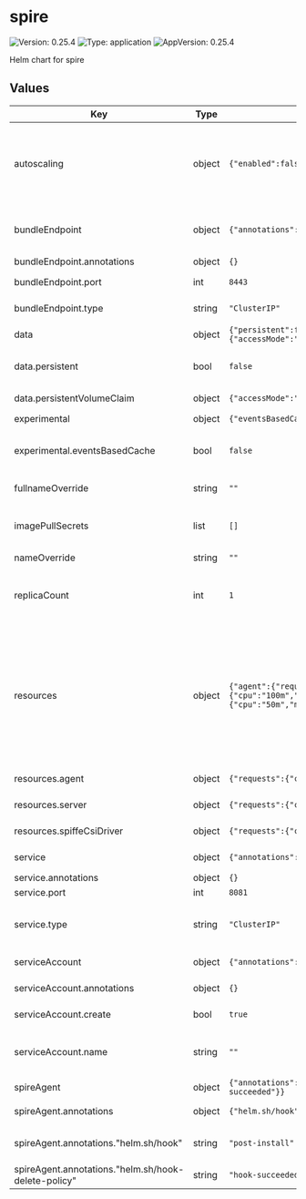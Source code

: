 # spire

![Version: 0.25.4](https://img.shields.io/badge/Version-0.25.4-informational?style=flat-square) ![Type: application](https://img.shields.io/badge/Type-application-informational?style=flat-square) ![AppVersion: 0.25.4](https://img.shields.io/badge/AppVersion-0.25.4-informational?style=flat-square)

Helm chart for spire

## Values

| Key | Type | Default | Description |
|-----|------|---------|-------------|
| autoscaling | object | `{"enabled":false,"maxReplicas":100,"minReplicas":1,"targetCPUUtilizationPercentage":80}` | Autoscaling settings. Note that for autoscaling to work, you need to have a proper setup for the SPIRE Server database. Check out the official documentation for more information: https://spiffe.io/docs/latest/setup/ |
| bundleEndpoint | object | `{"annotations":{},"port":8443,"type":"ClusterIP"}` | Service details for the SPIRE Server Bundle Endpoint. The bundle endpoint is typically used for federating  |
| bundleEndpoint.annotations | object | `{}` | Additional Service annotations. |
| bundleEndpoint.port | int | `8443` | The port that the bundle endpoint serves. |
| bundleEndpoint.type | string | `"ClusterIP"` | Valid values are: ClusterIP, NodePort, LoadBalancer |
| data | object | `{"persistent":false,"persistentVolumeClaim":{"accessMode":"ReadWriteOnce","size":"1Gi","storageClass":""}}` | Persistence settings for the SPIRE Server. |
| data.persistent | bool | `false` | Persistence is disabled by default. You are recommended to provide a persistent volume. |
| data.persistentVolumeClaim | object | `{"accessMode":"ReadWriteOnce","size":"1Gi","storageClass":""}` | Define the PVC if `persistent` is true. |
| experimental | object | `{"eventsBasedCache":false}` | Experimental settings. |
| experimental.eventsBasedCache | bool | `false` | eventsBasedCache is known to significantly improve SPIRE Server performance. It is set to `false` by default, just in case. |
| fullnameOverride | string | `""` | The fullname override of the chart. |
| imagePullSecrets | list | `[]` | Override it with an image pull secret that you need as follows: imagePullSecrets:  - name: my-registry-secret |
| nameOverride | string | `""` | The name override of the chart. |
| replicaCount | int | `1` | replicaCount SPIRE server currently runs with a sqlite database. Scaling to multiple instances will not work until we use an external database. |
| resources | object | `{"agent":{"requests":{"cpu":"50m","memory":"512Mi"}},"server":{"requests":{"cpu":"100m","memory":"1Gi"}},"spiffeCsiDriver":{"requests":{"cpu":"50m","memory":"128Mi"}}}` | These are the default resources suitable for a moderate SPIRE usage. Of course, it's best to do your own benchmarks and update these requests and limits to your production needs accordingly. That being said, as a rule of thumb, do not limit the CPU request on SPIRE Agent and SPIRE server. It's best to let them leverage the available excess CPU, if available. |
| resources.agent | object | `{"requests":{"cpu":"50m","memory":"512Mi"}}` | SPIRE Agent resource requests and limits. |
| resources.server | object | `{"requests":{"cpu":"100m","memory":"1Gi"}}` | SPIRE Server resource requests and limits. |
| resources.spiffeCsiDriver | object | `{"requests":{"cpu":"50m","memory":"128Mi"}}` | SPIFFE CSI Driver resource requests and limits. |
| service | object | `{"annotations":{},"port":8081,"type":"ClusterIP"}` | Service details for the SPIRE Server. |
| service.annotations | object | `{}` | Additional Service annotations. |
| service.port | int | `8081` | Service port. |
| service.type | string | `"ClusterIP"` | Service type. Possible values are: ClusterIP, NodePort, LoadBalancer. Defaults to `ClusterIP`. |
| serviceAccount | object | `{"annotations":{},"create":true,"name":""}` | Service Account details for the SPIRE Server. |
| serviceAccount.annotations | object | `{}` | Annotations to add to the service account |
| serviceAccount.create | bool | `true` | Specifies whether a service account should be created |
| serviceAccount.name | string | `""` | The name of the service account to use. If not set and create is true, a name is generated using the fullname template. |
| spireAgent | object | `{"annotations":{"helm.sh/hook":"post-install","helm.sh/hook-delete-policy":"hook-succeeded"}}` | SPIRE Agent settings. |
| spireAgent.annotations | object | `{"helm.sh/hook":"post-install","helm.sh/hook-delete-policy":"hook-succeeded"}` | Annotations to add to the SPIRE Agent pod. |
| spireAgent.annotations."helm.sh/hook" | string | `"post-install"` | Define a helm hook to make spire-agent daemonSet deploy after spire-server statefulSet. |
| spireAgent.annotations."helm.sh/hook-delete-policy" | string | `"hook-succeeded"` | Define the policy to delete the hook after it has succeeded. |

